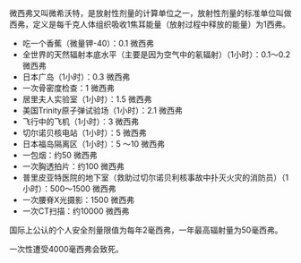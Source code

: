 微西弗又叫微希沃特，是放射性剂量的计算单位之一，放射性剂量的标准单位叫做西弗，定义是每千克人体组织吸收1焦耳能量（放射过程中释放的能量）为1西弗。

- 吃一个香蕉（微量钾-40）：0.1 微西弗
- 全世界的天然辐射本底水平（主要是因为空气中的氡辐射）（1小时）：0.1～0.2 微西弗
- 日本广岛（1小时）：0.3 微西弗
- 一次骨密度检查：1 微西弗
- 居里夫人实验室（1小时）：1.5 微西弗
- 美国Trinity原子弹试验场（1小时）：2.1 微西弗
- 飞行中的飞机（1小时）：3 微西弗
- 切尔诺贝核电站（1小时）：5 微西弗
- 日本福岛隔离区（1小时）：5 ～10 微西弗
- 一包烟：约50 微西弗
- 一次胸透拍片：约100 微西弗
- 普里皮亚特医院的地下室（救助过切尔诺贝利核事故中扑灭火灾的消防员）（1小时）：500～1500 微西弗
- 一次腰脊X光摄影：1500 微西弗
- 一次CT扫描：约10000 微西弗

国际上公认的个人安全剂量限值为每年2毫西弗，一年最高辐射量为50毫西弗。

一次性遭受4000毫西弗会致死。
